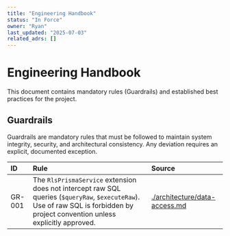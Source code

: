 ```yaml
---
title: "Engineering Handbook"
status: "In Force"
owner: "Ryan"
last_updated: "2025-07-03"
related_adrs: []
---
```


# Engineering Handbook

This document contains mandatory rules (Guardrails) and established best practices for the project.

## Guardrails

Guardrails are mandatory rules that must be followed to maintain system integrity, security, and architectural consistency. Any deviation requires an explicit, documented exception.

| ID | Rule | Source |
| :--- | :--- | :--- |
| GR-001 | The `RlsPrismaService` extension does not intercept raw SQL queries (`$queryRaw`, `$executeRaw`). Use of raw SQL is forbidden by project convention unless explicitly approved. | [./architecture/data-access.md](./architecture/data-access.md) |
